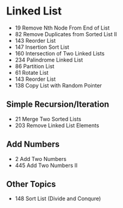 # Linked List
* 19 Remove Nth Node From End of List
* 82 Remove Duplicates from Sorted List II
* 143 Reorder List
* 147 Insertion Sort List
* 160 Intersection of Two Linked Lists
* 234 Palindrome Linked List
* 86 Partition List
* 61 Rotate List
* 143 Reorder List
* 138 Copy List with Random Pointer

## Simple Recursion/Iteration
* 21 Merge Two Sorted Lists
* 203 Remove Linked List Elements


## Add Numbers
* 2 Add Two Numbers
* 445 Add Two Numbers II

## Other Topics
* 148 Sort List (Divide and Conqure)


